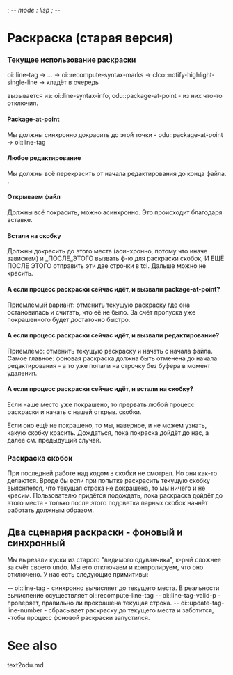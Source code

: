 ﻿; -*- mode : lisp ; -*-

Раскраска (старая версия)
=========


### Текущее использование раскраски


oi::line-tag -> ... -> oi::recompute-syntax-marks -> clco::notify-highlight-single-line -> кладёт в очередь

вызывается из: oi::line-syntax-info, odu::package-at-point  - из них что-то отключил.

#### Package-at-point
Мы должны синхронно докрасить до этой точки - odu::package-at-point -> oi::line-tag 

#### Любое редактирование
Мы должны всё перекрасить от начала редактирования до конца файла.
.

#### Открываем файл
Должны всё покрасить, можно асинхронно. Это происходит благодаря вставке.

#### Встали на скобку
Должны докрасить до этого места (асинхронно, потому что иначе зависнем) и _ПОСЛЕ_ЭТОГО
вызвать ф-ю для раскраски скобок, И ЕЩЁ ПОСЛЕ ЭТОГО отправить эти две строчки в tcl.
Дальше можно не красить. 

#### А если процесс раскраски сейчас идёт, и вызвали package-at-point?
Приемлемый вариант: отменить текущую раскраску где она остановилась и считать, что её не было. За счёт пропуска уже покрашенного будет достаточно быстро.

#### А если процесс раскраски сейчас идёт, и вызвали редактирование?
Приемлемо: отменить текущую раскраску и начать с начала файла.
Самое главное: фоновая раскраска должна быть отменена до начала редактирования - а то
уже попали на строчку без буфера в момент удаления. 

#### А если процесс раскраски сейчас идёт, и встали на скобку?
Если наше место уже покрашено, то прервать любой процесс раскраски и
начать с нашей открыв. скобки.

Если оно ещё не покрашено, то мы, наверное, и не можем узнать, какую скобку красить.
Дождаться, пока покраска дойдёт до нас, а далее см. предыдущий случай. 

### Раскраска скобок
При последней работе над кодом в скобки не смотрел. Но они как-то делаются. 
Вроде бы если при попытке раскрасить текущую скобку выясняется, что текущая строка не докрашена,
то мы ничего и не красим. Пользователю придётся подождать, пока раскраска дойдёт до этого места - 
только после этого подсветка парных скобок начнёт работать должным образом. 


Два сценария раскраски - фоновый и синхронный
--------------
Мы вырезали куски из старого "видимого одуванчика", к-рый сложнее за счёт своего undo. 
Мы его отключаем и контролируем, что оно отключено. У нас есть следующие примитивы:

-- oi::line-tag - синхронно вычисляет до текущего места. В реальности вычисление осуществляет 
      oi::recompute-line-tag
-- oi::line-tag-valid-p - проверяет, правильно ли прокрашена текущая строка.
-- oi::update-tag-line-number - сбрасывает раскраску до текущего места и заботится, чтобы процесс фоновой раскраски запустился. 

See also
========
text2odu.md
